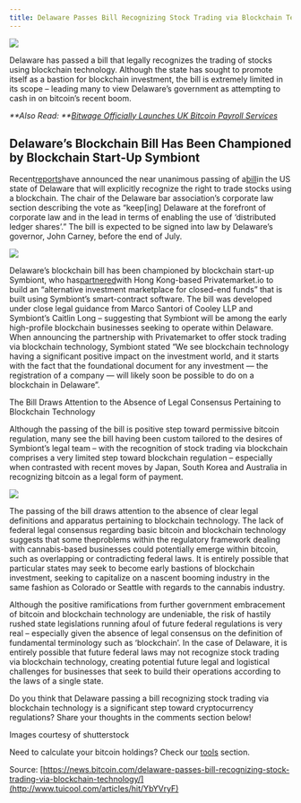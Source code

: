```yaml
---
title: Delaware Passes Bill Recognizing Stock Trading via Blockchain Technology
---
```


![](http://img1.tuicool.com/NVfMnuv.jpg!web)

Delaware has passed a bill that legally recognizes the trading of stocks using blockchain technology. Although the state has sought to promote itself as a bastion for blockchain investment, the bill is extremely limited in its scope – leading many to view Delaware’s government as attempting to cash in on bitcoin’s recent boom.

_**Also Read: **_[_Bitwage Officially Launches UK Bitcoin Payroll Services_](https://news.bitcoin.com/bitwage-launches-uk-bitcoin-payroll-services/)

## Delaware’s Blockchain Bill Has Been Championed by Blockchain Start-Up Symbiont

Recent[reports](http://www.coindesk.com/delaware-house-passes-historic-blockchain-regulation/)have announced the near unanimous passing of a[bill](http://www.coindesk.com/delaware-blockchain-stock-bill-likely-to-advance-in-house-vote-today/)in the US state of Delaware that will explicitly recognize the right to trade stocks using a blockchain. The chair of the Delaware bar association’s corporate law section describing the vote as “keep\[ing\] Delaware at the forefront of corporate law and in the lead in terms of enabling the use of ‘distributed ledger shares’.” The bill is expected to be signed into law by Delaware’s governor, John Carney, before the end of July.

![](http://img0.tuicool.com/UZ7nueb.png!web)

Delaware’s blockchain bill has been championed by blockchain start-up Symbiont, who has[partnered](https://bitcoinmagazine.com/articles/private-capital-market-ecosystems-meet-blockchain/)with Hong Kong-based Privatemarket.io to build an “alternative investment marketplace for closed-end funds” that is built using Symbiont’s smart-contract software. The bill was developed under close legal guidance from Marco Santori of Cooley LLP and Symbiont’s Caitlin Long – suggesting that Symbiont will be among the early high-profile blockchain businesses seeking to operate within Delaware. When announcing the partnership with Privatemarket to offer stock trading via blockchain technology, Symbiont stated “We see blockchain technology having a significant positive impact on the investment world, and it starts with the fact that the foundational document for any investment — the registration of a company — will likely soon be possible to do on a blockchain in Delaware”.

The Bill Draws Attention to the Absence of Legal Consensus Pertaining to Blockchain Technology

Although the passing of the bill is positive step toward permissive bitcoin regulation, many see the bill having been custom tailored to the desires of Symbiont’s legal team – with the recognition of stock trading via blockchain comprises a very limited step toward blockchain regulation – especially when contrasted with recent moves by Japan, South Korea and Australia in recognizing bitcoin as a legal form of payment.

![](http://img1.tuicool.com/2aUfUzb.jpg!web)

The passing of the bill draws attention to the absence of clear legal definitions and apparatus pertaining to blockchain technology. The lack of federal legal consensus regarding basic bitcoin and blockchain technology suggests that some theproblems within the regulatory framework dealing with cannabis-based businesses could potentially emerge within bitcoin, such as overlapping or contradicting federal laws. It is entirely possible that particular states may seek to become early bastions of blockchain investment, seeking to capitalize on a nascent booming industry in the same fashion as Colorado or Seattle with regards to the cannabis industry.

Although the positive ramifications from further government embracement of bitcoin and blockchain technology are undeniable, the risk of hastily rushed state legislations running afoul of future federal regulations is very real – especially given the absence of legal consensus on the definition of fundamental terminology such as ‘blockchain’. In the case of Delaware, it is entirely possible that future federal laws may not recognize stock trading via blockchain technology, creating potential future legal and logistical challenges for businesses that seek to build their operations according to the laws of a single state.

Do you think that Delaware passing a bill recognizing stock trading via blockchain technology is a significant step toward cryptocurrency regulations? Share your thoughts in the comments section below!

Images courtesy of shutterstock

Need to calculate your bitcoin holdings? Check our [tools](http://tools.bitcoin.com/) section.



Source: [https://news.bitcoin.com/delaware-passes-bill-recognizing-stock-trading-via-blockchain-technology/](http://www.tuicool.com/articles/hit/YbYVryF)

